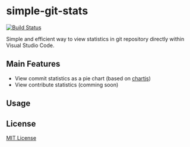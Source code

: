# simple-git-stats

[![Build Status](https://travis-ci.org/HoangNguyen17193/vscode-simple-git-stats.svg?branch=master)](https://travis-ci.org/HoangNguyen17193/vscode-simple-git-stats)

Simple and efficient way to view statistics in git repository directly within Visual Studio Code.

## Main Features
- View commit statistics as a pie chart (based on [chartjs](https://www.chartjs.org/))
- View contribute statistics (comming soon)

## Usage

## License
[MIT License](LICENSE)